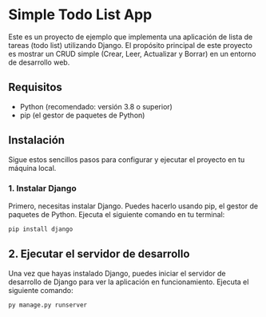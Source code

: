 # Simple Todo List App

Este es un proyecto de ejemplo que implementa una aplicación de lista de tareas (todo list) utilizando Django. El propósito principal de este proyecto es mostrar un CRUD simple (Crear, Leer, Actualizar y Borrar) en un entorno de desarrollo web.

## Requisitos

- Python (recomendado: versión 3.8 o superior)
- pip (el gestor de paquetes de Python)

## Instalación

Sigue estos sencillos pasos para configurar y ejecutar el proyecto en tu máquina local.

### 1. Instalar Django

Primero, necesitas instalar Django. Puedes hacerlo usando pip, el gestor de paquetes de Python. Ejecuta el siguiente comando en tu terminal:

```sh
pip install django
```
## 2. Ejecutar el servidor de desarrollo
Una vez que hayas instalado Django, puedes iniciar el servidor de desarrollo de Django para ver la aplicación en funcionamiento. Ejecuta el siguiente comando:

```sh
py manage.py runserver

```
